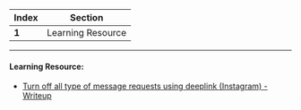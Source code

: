 Index | Section
---   | ---
**1** | Learning Resource

---

#### Learning Resource:

* [Turn off all type of message requests using deeplink (Instagram) - Writeup](https://medium.com/@arthbajpai277/hello-everyone-my-name-is-arth-bajpai-im-from-lucknow-india-and-this-is-my-first-writeup-2ec6a54226c5)
